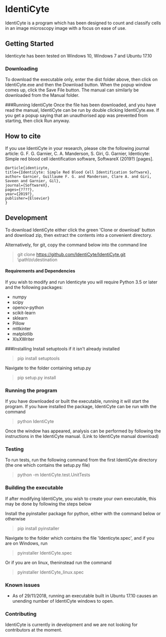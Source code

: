 # IdentiCyte
IdentiCyte is a program which has been designed to count and classify cells in an image microscopy image with a focus on ease of use.
## Getting Started 

Identicyte has been tested on Windows 10, Windows 7 and Ubuntu 17.10
### Downloading
To download the executable only, enter the dist folder above, then click on IdentiCyte.exe and then the Download button. When the popup window comes up, click the Save File button. The manual can similarly be downloaded from the Manual folder. 

###Running IdentiCyte
Once the file has been downloaded, and you have read the manual, IdentiCyte can be run by double clicking IdentiCyte.exe. If you get a popup saying that an unauthorised app was prevented from starting, then click Run anyway.

## How to cite
If you use IdentiCyte in your research, please cite the following journal article:
G. F. G. Garnier, C. A. Manderson, S. Giri, G. Garnier, Identicyte: Simple red blood cell identification software, SoftwareX (2019?) [pages].

    @article{identicyte,  
    title={IdentiCyte: Simple Red Blood Cell Identification Software},  
	author= Garnier, Guillaume F. G. and Manderson, Clare A. and Giri, Saveen and Garnier, Gil},
	journal={SoftwareX},
	pages={????},
	year={2019?},
	publisher={Elsevier}
    }


## Development

To download IdentiCyte either click the green 'Clone or download' button and download zip, then extract the contents into a convenient directory.

Alternatively, for git, copy the command below into the command line
> git clone https://github.com/IdentiCyte/IdentiCyte.git \path\to\destination

#### Requirements and Dependencies
If you wish to modify and run Identicyte you will require Python 3.5 or later and the following packages:

+ numpy
+ scipy
+ opencv-python
+ scikit-learn
+ sklearn
+ Pillow
+ mttkinter
+ matplotlib
+ XlsXWriter

###Installing
Install setuptools if it isn't already installed
> pip install setuptools 

Navigate to the folder containing setup.py 

> pip setup.py install 


### Running the program

If you have downloaded or built the executable, running it will start the program.
If you have installed the package, IdentiCyte can be run with the command
> python IdentiCyte

Once the window has appeared, analysis can be performed by following the instructions in the IdentiCyte manual. (Link to IdentiCyte manual download)

### Testing
To run tests, run the following command from the first IdentiCyte directory (the one which contains the setup.py file)
> python -m IdentiCyte.test.UnitTests

### Building the executable
If after modifying IdentiCyte, you wish to create your own executable, this may be done by following the steps below

Install the pyinstaller package for python, either with the command below or otherwise
> pip install pyinstaller

Navigate to the folder which contains the file 'Identicyte.spec', and if you are on Windows, run 

> pyinstaller IdentiCyte.spec

Or if you are on linux, theninstead run the command

> pyinstaller IdentiCyte_linux.spec

### Known issues
+ As of 29/11/2018, running an executable built in Ubuntu 17.10 causes an unending number of IdentiCyte windows to open.  
### Contributing
IdentiCyte is currently in development and  we are not looking for contributors at the moment.

